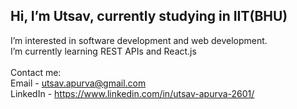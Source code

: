   <h2>Hi, I’m Utsav, currently studying in IIT(BHU)</h2>

  I’m interested in software development and web development.<br>
  I’m currently learning REST APIs and React.js<br><br>
  Contact me: <br>
    Email - utsav.apurva@gmail.com <br>
    LinkedIn - https://www.linkedin.com/in/utsav-apurva-2601/
